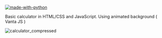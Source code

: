 [![made-with-python](https://img.shields.io/badge/Made%20with-Python-1f425f.svg)](https://www.python.org/)

Basic calculator in HTML/CSS and JavaScript.
Using animated background ( Vanta JS )

![calculator_compressed](https://user-images.githubusercontent.com/87043088/179299340-5ee0e68a-f593-43c9-8f39-c928d101f586.gif)
